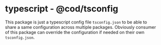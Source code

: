 # typescript - @cod/tsconfig

This package is just a typescript config file `tsconfig.json` to be able to share a same configuration across multiple packages. Obviously consumer of this package can override the configuration if needed on their own `tsconfig.json`.
